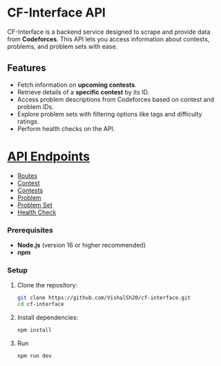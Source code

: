 # CF-Interface API  

CF-Interface is a backend service designed to scrape and provide data from **Codeforces**. This API lets you access information about contests, problems, and problem sets with ease.  

## Features  
- Fetch information on **upcoming contests**.  
- Retrieve details of a **specific contest** by its ID.  
- Access problem descriptions from Codeforces based on contest and problem IDs.  
- Explore problem sets with filtering options like tags and difficulty ratings.  
- Perform health checks on the API.  

# [API Endpoints](#api-endpoints)
  - [Routes](#routes)
  - [Contest](#contest)  
  - [Contests](#contests)  
  - [Problem](#problem)  
  - [Problem Set](#problem-set)  
  - [Health Check](#health-check)  

### Prerequisites  
- **Node.js** (version 16 or higher recommended)  
- **npm**  

### Setup  
1. Clone the repository:  
   ```bash  
   git clone https://github.com/VishalSh20/cf-interface.git 
   cd cf-interface  
2. Install dependencies:
   ```bash
   npm install
3. Run
   ```bash
   npm run dev
